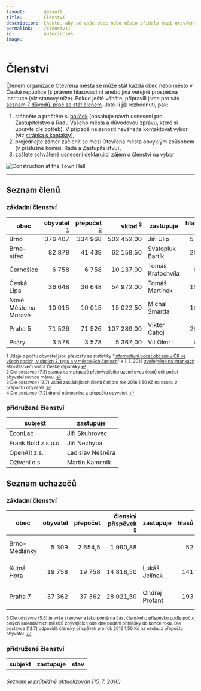 ```yaml
---
layout:       default
title:        Členství
description:  Chcete, aby se vaše obec nebo město přidaly mezi otevřená města?
permalink:    /clenstvi/
id:           autocircles
image:
---
```


# Členství
Členem organizace Otevřená města se může stát každá obec nebo město v České republice (s právem hlasovacím) anebo jiná veřejně prospěšná instituce (viz stanovy níže). Pokud ještě váháte, připravili jsme pro vás [seznam 7 důvodů, proč se stát členem](/clenstvi/motivace/). Jste-li již rozhodnuti, pak:

1. stáhněte a pročtěte si [balíček](/balicek/) (obsahuje návrh usnesení pro Zastupitelstvo a Radu Vašeho města a důvodovou zprávu, které si upravte dle potřeb). V případě nejasností neváhejte kontaktovat výbor (viz [stránka s kontakty](/kontakty/)),
2. projednejte záměr začlenit se mezi Otevřená města obvyklým způsobem (v příslušné komisi, Radě a Zastupitelstvu),
3. zašlete schválené usnesení deklarující zájem o členství na výbor

![Construction at the Town Hall](/media/thumbnails/construction.jpg)

----

## Seznam členů

### základní členství

obec | obyvatel <sup id="a1">[1](#f1)</sup> | přepočet <sup id="a2">[2](#f2)</sup> | vklad <sup id="a3">[3](#f3)</sup> | zastupuje | hlasů <sup id="a4">[4](#f4)</sup>
--- | ---:| ---:| ---:| --- | ---:
Brno | 376 407 | 334 968 | 502 452,00 | Jiří Ulip | 579
Brno-střed | 82 878 | 41 439 | 62 158,50 | Svatopluk Bartík | 204
Černošice | 6 758 | 6 758 | 10 137,00 | Tomáš Kratochvíla | 82
Česká Lípa | 36 648 | 36 648 | 54 972,00 | Tomáš Martínek | 191
Nové Město na Moravě | 10 015 | 10 015 | 15 022,50 | Michal Šmarda | 100
Praha 5 | 71 526 | 71 526 | 107 289,00 | Viktor Čahoj | 267
Psáry | 3 578 | 3 578 | 5 367,00 | Vít Olmr | 60

<sup><span id="f1">1</span> Údaje o počtu obyvatel jsou převzaty ze statistiky "[Informativní počet občanů v ČR ve všech obcích, v obcích 3. typu a v městských částech](http://www.mvcr.cz/soubor/pocty-obyvatel-v-obcich-cr-pocet-obyvatel-k-1-1-2016-xls.aspx)" k 1. 1. 2016 [zveřejněné na stránkách](http://www.mvcr.cz/clanek/statistiky-pocty-obyvatel-v-obcich.aspx) Ministrstvem vnitra České republiky [↩](#a1)   
<span id="f2">2</span> Dle odstavce (7.3) stanov se v případě překrývajícího uzemí dvou členů dělí počet obyvatel rovnou měrou. [↩](#a2)   
<span id="f3">3</span> Dle odstavce (12.7) vklad zakládajících členů činí pro rok 2016 1,50 Kč na osobu z přepočtu obyvatel. [↩](#a3)   
<span id="f4">4</span> Dle odstavce (7.2) druhá odmocnina z přepočtu obyvatel. [↩](#a4)</sup>

### přidružené členství

subjekt | zastupuje
--- | ---
EconLab | Jiří Skuhrovec
Frank Bold z.s.p.o. | Jiří Nezhyba
OpenAlt z.s. | Ladislav Nešněra
Oživení o.s. | Martin Kameník

## Seznam uchazečů

### základní členství

obec | obyvatel | přepočet | členský příspěvek <sup id="a5">[5](#f5)</sup>  | zastupuje | hlasů | stav
--- | ---:| ---:| ---:| --- | ---:| ---
Brno-Medlánky | 5 309 | 2 654,5 | 1 990,88 |  | 52 | odsouhlaseno výborem spolku
Kutná Hora | 19 758 | 19 758 | 14 818,50 | Lukáš Jelínek | 141 | odsouhlaseno výborem spolku
Praha 7 | 37 362 | 37 362 | 28 021,50 | Ondřej Profant | 193 | odsouhlaseno výborem spolku

<sup><span id="f5">5</span> Dle odstavce (5.6) je výše stanovena jako poměrná část členského příspěvku podle počtu celých kalendářních měsíců zbývajících ode dne podání přihlášky do konce roku. Dle odstavce (12.7) odpovídá členský příspěvek pro rok 2016 1,50 Kč na osobu z přepočtu obyvatel. [↩](#a5)<sup>

### přidružené členství

subjekt | zastupuje | stav
--- | --- | ---
 |  |

*Seznam je průběžně aktualizován (15. 7. 2016)*
